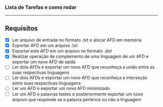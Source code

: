 ### Lista de Tarefas e como rodar

---

## Requisitos

- [x] Ler arquivo de entrada no formato .txt e alocar AFD em memória
- [x] Exportar AFD em um arquivo .txt
- [x] Exportar este AFD em um arquivo no formato .dot
- [x] Realizar operação de complemento de uma linguagem de um AFD e exportar um novo AFD de saída
- [ ] Ler dois AFDs e exportar um novo AFD que reconheça a união entre as suas respectivas linguagens
- [ ] Ler dois AFDs e exportar um novo AFD que reconheça a interseção entre suas respectivas linguagens
- [ ] Ler um AFD e exportar um novo AFD minimizado
- [ ] Ler um AFD e palavras testes e posteriormente exportar um novo arquivo que responde se a palavra pertence ou não à linguagem